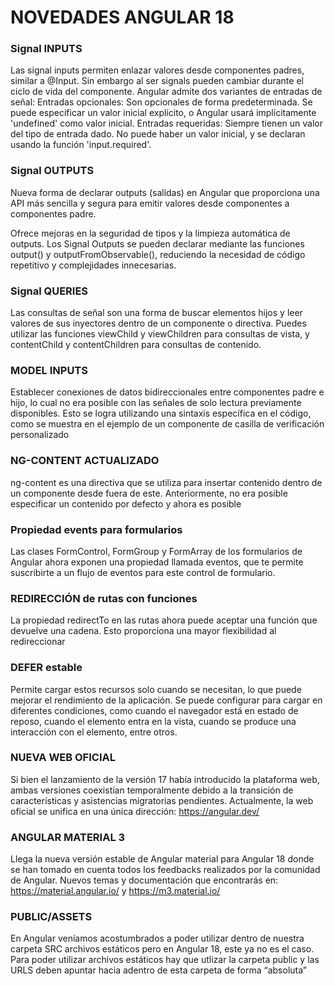 # NOVEDADES ANGULAR 18

### Signal INPUTS

Las signal inputs permiten enlazar valores desde componentes padres, similar a @Input. Sin embargo al ser signals pueden cambiar durante el ciclo de vida del componente. Angular admite dos variantes de entradas de señal:
Entradas opcionales: Son opcionales de forma predeterminada. Se puede especificar un valor inicial explícito, o Angular usará implícitamente 'undefined' como valor inicial.
Entradas requeridas: Siempre tienen un valor del tipo de entrada dado. No puede haber un valor inicial, y se declaran usando la función 'input.required'.

### Signal OUTPUTS

Nueva forma de declarar outputs (salidas) en Angular que proporciona una API más sencilla y segura para emitir valores desde componentes a componentes padre. 

Ofrece mejoras en la seguridad de tipos y la limpieza automática de outputs. Los Signal Outputs se pueden declarar mediante las funciones output() y outputFromObservable(), reduciendo la necesidad de código repetitivo y complejidades innecesarias.

### Signal QUERIES

Las consultas de señal son una forma de buscar elementos hijos y leer valores de sus inyectores dentro de un componente o directiva. Puedes utilizar las funciones viewChild y viewChildren para consultas de vista, y contentChild y contentChildren para consultas de contenido.

### MODEL INPUTS

Establecer conexiones de datos bidireccionales entre componentes padre e hijo, lo cual no era posible con las señales de solo lectura previamente disponibles. Esto se logra utilizando una sintaxis específica en el código, como se muestra en el ejemplo de un componente de casilla de verificación personalizado

### NG-CONTENT ACTUALIZADO

ng-content es una directiva que se utiliza para insertar contenido dentro de un componente desde fuera de este. Anteriormente, no era posible especificar un contenido por defecto y ahora es posible

### Propiedad events para formularios

Las clases FormControl, FormGroup y FormArray de los formularios de Angular ahora exponen una propiedad llamada eventos, que te permite suscribirte a un flujo de eventos para este control de formulario. 

### REDIRECCIÓN de rutas con funciones

La propiedad redirectTo en las rutas ahora puede aceptar una función que devuelve una cadena. Esto proporciona una mayor flexibilidad al redireccionar

### DEFER estable

Permite cargar estos recursos solo cuando se necesitan, lo que puede mejorar el rendimiento de la aplicación. Se puede configurar para cargar en diferentes condiciones, como cuando el navegador está en estado de reposo, cuando el elemento entra en la vista, cuando se produce una interacción con el elemento, entre otros. 

### NUEVA WEB OFICIAL

Si bien el lanzamiento de la versión 17 había introducido la plataforma web, ambas versiones coexistían temporalmente debido a la transición de características y asistencias migratorias pendientes. Actualmente, la web oficial se unifica en una única dirección: https://angular.dev/

### ANGULAR MATERIAL 3

Llega la nueva versión estable de Angular material para Angular 18 donde se han tomado en cuenta todos los feedbacks realizados por la comunidad de Angular. Nuevos temas y documentación que encontrarás en:
https://material.angular.io/
y https://m3.material.io/

### PUBLIC/ASSETS

En Angular veníamos acostumbrados a poder utilizar dentro de nuestra carpeta SRC archivos estáticos pero en Angular 18, este ya no es el caso. Para poder utilizar archivos estáticos hay que utlizar la carpeta public y las URLS deben apuntar hacia adentro de esta carpeta de forma “absoluta”